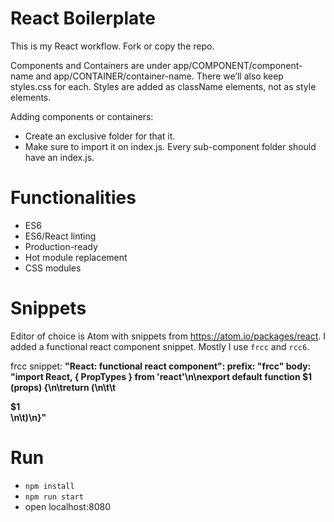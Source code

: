 # React Boilerplate

This is my React workflow. Fork or copy the repo.

Components and Containers are under app/COMPONENT/component-name and app/CONTAINER/container-name. There we’ll also keep styles.css for each. Styles are added as className elements, not as style elements.

Adding components or containers:
- Create an exclusive folder for that it.
- Make sure to import it on index.js. Every sub-component folder should have an index.js.

# Functionalities

* ES6
* ES6/React linting
* Production-ready
* Hot module replacement
* CSS modules

# Snippets

Editor of choice is Atom with snippets from https://atom.io/packages/react. I added a functional react component snippet. Mostly I use ```frcc``` and ``rcc6``.

frcc snippet:
**"React: functional react component":
    prefix: "frcc"
    body: "import React, { PropTypes } from 'react'\n\nexport default function $1 (props) {\n\treturn (\n\t\t<div>$1</div>\n\t)\n}"**

# Run

* `npm install`
* `npm run start`
* open localhost:8080
